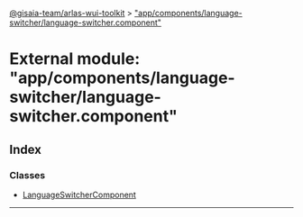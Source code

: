 [@gisaia-team/arlas-wui-toolkit](../README.md) > ["app/components/language-switcher/language-switcher.component"](../modules/_app_components_language_switcher_language_switcher_component_.md)

# External module: "app/components/language-switcher/language-switcher.component"

## Index

### Classes

* [LanguageSwitcherComponent](../classes/_app_components_language_switcher_language_switcher_component_.languageswitchercomponent.md)

---

